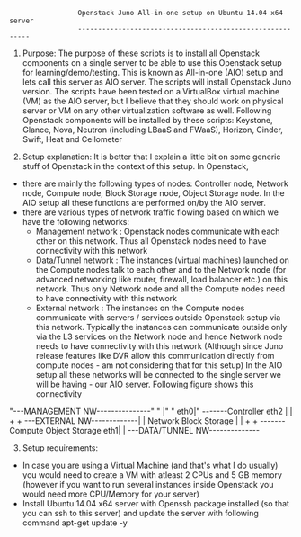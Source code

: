                      Openstack Juno All-in-one setup on Ubuntu 14.04 x64 server
                     ----------------------------------------------------------

1. Purpose:
The purpose of these scripts is to install all Openstack components on a single server to be able to use this Openstack setup for learning/demo/testing. This is known as All-in-one (AIO) setup and lets call this server as AIO server. The scripts will install Openstack Juno version.
The scripts have been tested on a VirtualBox virtual machine (VM) as the AIO server, but I believe that they should work on physical server or VM on any other virtualization software as well.
Following Openstack components will be installed by these scripts:
Keystone, Glance, Nova, Neutron (including LBaaS and FWaaS), Horizon, Cinder, Swift, Heat and Ceilometer

2. Setup explanation:
It is better that I explain a little bit on some generic stuff of Openstack in the context of this setup. In Openstack,
  - there are mainly the following types of nodes: Controller node, Network node, Compute node, Block Storage node, Object Storage node. In the AIO setup all these functions are performed on/by the AIO server.
  - there are various types of network traffic flowing based on which we have the following networks:
    - Management network : Openstack nodes communicate with each other on this network. Thus all Openstack nodes need to have connectivity with this network
    - Data/Tunnel network : The instances (virtual machines) launched on the Compute nodes talk to each other and to the Network node (for advanced networking like router, firewall, load balancer etc.) on this network. Thus only Network node and all the Compute nodes need to have connectivity with this network
    - External network : The instances on the Compute nodes communicate with servers / services outside Openstack setup via this network. Typically the instances can communicate outside only via the L3 services on the Network node and hence Network node needs to have connectivity with this network (Although since Juno release features like DVR allow this communication directly from compute nodes - am not considering that for this setup)
  In the AIO setup all these networks will be connected to the single server we will be having - our AIO server. Following figure shows this connectivity

"---MANAGEMENT NW---------------"
"                             |"
"                         eth0|"
                           -------Controller
                      eth2 |     |   +             +
---EXTERNAL NW-------------|     | Network     Block Storage
                           |     |   +             +
                           ------- Compute    Object Storage
                          eth1|
                              |
---DATA/TUNNEL NW--------------

3. Setup requirements:
  - In case you are using a Virtual Machine (and that's what I do usually) you would need to create a VM with atleast 2 CPUs and 5 GB memory (however if you want to run several instances inside Openstack you would need more CPU/Memory for your server)
  - Install Ubuntu 14.04 x64 server with Openssh package installed (so that you can ssh to this server) and update the server with following command
    apt-get update -y


